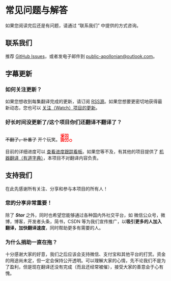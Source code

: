 # 常见问题与解答

如果您阅读完后还是有问题，请通过 “联系我们” 中提供的方式咨询。

## 联系我们

推荐 [GitHub Issues](https://github.com/ApolloZhu/Developing-iOS-10-Apps-with-Swift/issues/new)，或者发电子邮件到 [public-apollonian@outlook.com](mailto:public-apollonian@outlook.com)。

## 字幕更新

### 如何关注更新？

如果您想收到每集翻译完成的更新，请订阅 [RSS源](https://github.com/ApolloZhu/Developing-iOS-10-Apps-with-Swift/releases.atom)。如果您想要更密切地获得最新动态，您也可以 [关注（Watch）项目的更新](https://github.com/ApolloZhu/Developing-iOS-10-Apps-with-Swift/subscription)。

### 好长时间没更新了/这个项目你们还翻译不翻译了？

<del>不翻了，补番了</del> 开个玩笑。<span style="color:red;font-size:2em;">翻。</span>

目前的详细进度可以 [查看进度跟踪看板](https://github.com/ApolloZhu/Developing-iOS-10-Apps-with-Swift/projects/1)。如果您等不及，有其他的项目提供了 [机器翻译（有道字典）](https://github.com/iam36/Translate-Developing-iOS-10-Apps-with-Swift)，本项目不对翻译内容负责。

## 支持我们

在此先感谢所有关注、分享和参与本项目的所有人！

### 您的分享非常重要！

除了 ***Star*** 之外，同时也希望您能够通过各种国内外社交平台，如 微信公众号，微博，博客，开发者头条，简书，CSDN 等为我们宣传推广，以**吸引更多的人加入翻译，加快翻译速度**，同时帮助更多有需要的人。

### 为什么捐助一直在拖？

十分感谢大家的好意，我们之后应该会支持微信、支付宝和其他平台的打赏。资金的用途尚未定，但一定会保持公开透明。可以理解大家的心情，先不论我们不是为了盈利，但是现在翻译还没有完成（而且还经常被催），接受大家的善意会于心有愧。

